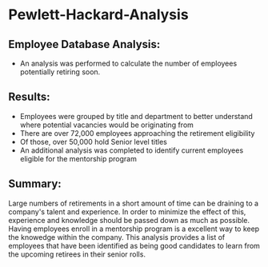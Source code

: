 # Pewlett-Hackard-Analysis

## Employee Database Analysis:
- An analysis was performed to calculate the number of employees potentially retiring soon.  


## Results:
- Employees were grouped by title and department to better understand where potential vacancies would be originating from
- There are over 72,000 employees approaching the retirement eligibility
- Of those, over 50,000  hold Senior level titles
- An additional analysis was completed to identify current employees eligible for the mentorship program

## Summary:

Large numbers of retirements in a short amount of time can be draining to a company's talent and experience.  In order to minimize the effect of this, experience and knowledge should be passed down as much as possible.  Having employees enroll in a mentorship program is a excellent way to keep the knowedge within the company.  This analysis provides a list of employees that have been identified as being good candidates to learn from the upcoming retirees in their senior rolls.
